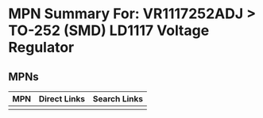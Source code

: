 



# MPN Summary For: VR1117252ADJ > TO-252 (SMD) LD1117 Voltage Regulator

## MPNs
  

|MPN|Direct Links|Search Links|
| :--- | :--- | :--- |
||||
